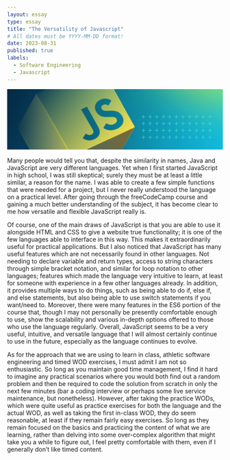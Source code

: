 ```yaml
---
layout: essay
type: essay
title: "The Versatility of Javascript"
# All dates must be YYYY-MM-DD format!
date: 2023-08-31
published: true
labels:
  - Software Engineering
  - Javascript
---
```


<img width="1300px" class="rounded float-start pe-4" src="../img/JavaScript.jpg">

  Many people would tell you that, despite the similarity in names, Java and JavaScript are very different languages. Yet when I first started JavaScript in high school, I was still skeptical; surely they must be at least a little similar, a reason for the name. I was able to create a few simple functions that were needed for a project, but I never really understood the language on a practical level. After going through the freeCodeCamp course and gaining a much better understanding of the subject, it has become clear to me how versatile and flexible JavaScript really is.

  Of course, one of the main draws of JavaScript is that you are able to use it alongside HTML and CSS to give a website true functionality; it is one of the few languages able to interface in this way. This makes it extraordinarily useful for practical applications. But I also noticed that JavaScript has many useful features which are not necessarily found in other languages. Not needing to declare variable and return types, access to string characters through simple bracket notation, and similar for loop notation to other languages; features which made the language very intuitive to learn, at least for someone with experience in a few other languages already. In addition, it provides multiple ways to do things, such as being able to do if, else if, and else statements, but also being able to use switch statements if you want/need to. Moreover, there were many features in the ES6 portion of the course that, though I may not personally be presently comfortable enough to use, show the scalability and various in-depth options offered to those who use the language regularly. Overall, JavaScript seems to be a very useful, intuitive, and versatile language that I will almost certainly continue to use in the future, especially as the language continues to evolve.

  As for the approach that we are using to learn in class, athletic software engineering and timed WOD exercises, I must admit I am not so enthusiastic. So long as you maintain good time management, I find it hard to imagine any practical scenarios where you would both find out a random problem and then be required to code the solution from scratch in only the next few minutes (bar a coding interview or perhaps some live service maintenance, but nonetheless). However, after taking the practice WODs, which were quite useful as practice exercises for both the language and the actual WOD, as well as taking the first in-class WOD, they do seem reasonable, at least if they remain fairly easy exercises. So long as they remain focused on the basics and practicing the content of what we are learning, rather than delving into some over-complex algorithm that might take you a while to figure out, I feel pretty comfortable with them, even if I generally don’t like timed content.
